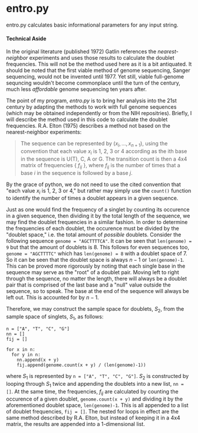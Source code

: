 # entro.py
entro.py calculates basic informational parameters for any input string.

#### Technical Aside
In the original literature (published 1972) Gatlin references the *nearest-neighbor* experiments and uses those results to
calculate the doublet frequencies. This will not be the method used here as it is a bit antiquated. It should be noted that
the first viable method of genome sequencing, Sanger sequencing, would not be invented until 1977. Yet still, viable full-genome
sequncing wouldn't become commonplace until the turn of the century, much less *affordable* genome sequencing ten years after.

The point of my program, *entro.py* is to bring her analysis into the 21st century by adapting the methods to work with full
genome sequences (which may be obtained independently or from the NIH repositries). Briefly, I will describe the method used
in this code to calculate the doublet frequencies.
R.A. Elton (1975) describes a method not based on the nearest-neighbor experiments:

>The sequence can be represented by $(x_{l}, ... , x_{n+1})$, using the convention that each value $x_i$ is 1, 2, 3 or 4
according as the ith base in the sequence is U(T), C, A or G. The transition count is then a 4x4 matrix of frequencies { $f_{ij}$ }, where $f_{ij}$ is the number of times that a base *i* in the sequence is followed by a base *j*.

By the grace of python, we do not need to use the cited convention that "each value $x_i$ is 1, 2, 3 or 4," but rather may
simply use the ```count()``` function to identify the number of times a doublet appears in a given sequence.

Just as one would find the frequency of a singlet by counting its occurence in a given sequence, then dividing it by the
total length of the sequence, we may find the doublet frequencies in a similar fashion. In order to determine the frequencies
of each doublet, the occurence must be divided by the "doublet space," i.e. the total amount of *possible* doublets. Consider
the following sequence ```genome = "AGCTTTTCA"```. It can be seen that ```len(genome) = 9``` but that the amount of doublets is 8.
This follows for even sequences too, ```genome = "AGCTTTTC"``` which has ```len(genome) = 8``` with a doublet space of 7. So it
can be seen that the doublet space is always $n-1$ or ```len(genome)-1```. This can be proved more rigorously by noting that each
single base in the sequence may serve as the "root" of a doublet pair. Moving left to right through the sequence, no matter the
length, there will always be a doublet pair that is comprised of the last base and a "null" value outside the sequence, so to speak.
The base at the end of the sequence will always be left out. This is accounted for by $n-1$.

Therefore, we may construct the sample space for doublets, $S_2$, from the sample space of singlets, $S_1$, as follows:
```
n = ["A", "T", "C", "G"]
nn = []
fij = []

for x in n:
  for y in n:
    nn.append(x + y)
    fij.append(genome.count(x + y) / (len(genome)-1))
```
where $S_1$ is represented by ```n = ["A", "T", "C", "G"]```. $S_2$ is constructed by looping through $S_1$ twice and appending
the doublets into a new list, ```nn = []```. At the same time, the frequencies, $f_{ij}$ are calculated by counting the occurence
of a given doublet, ```genome.count(x + y)``` and dividing it by the aforementioned doublet space, ```len(genome)-1```. This is
all appended to a list of doublet frequencies, ```fij = []```. The nested for loops in effect are the same method described by
R.A. Elton, but instead of keeping it in a 4x4 matrix, the results are appended into a 1-dimensional list.
